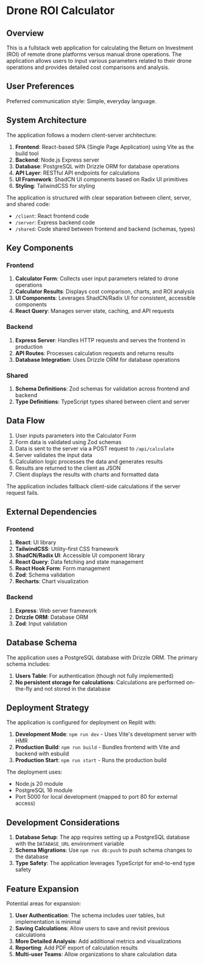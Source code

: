 # Drone ROI Calculator

## Overview

This is a fullstack web application for calculating the Return on Investment (ROI) of remote drone platforms versus manual drone operations. The application allows users to input various parameters related to their drone operations and provides detailed cost comparisons and analysis.

## User Preferences

Preferred communication style: Simple, everyday language.

## System Architecture

The application follows a modern client-server architecture:

1. **Frontend**: React-based SPA (Single Page Application) using Vite as the build tool
2. **Backend**: Node.js Express server
3. **Database**: PostgreSQL with Drizzle ORM for database operations
4. **API Layer**: RESTful API endpoints for calculations
5. **UI Framework**: ShadCN UI components based on Radix UI primitives
6. **Styling**: TailwindCSS for styling

The application is structured with clear separation between client, server, and shared code:

- `/client`: React frontend code
- `/server`: Express backend code
- `/shared`: Code shared between frontend and backend (schemas, types)

## Key Components

### Frontend

1. **Calculator Form**: Collects user input parameters related to drone operations
2. **Calculator Results**: Displays cost comparison, charts, and ROI analysis
3. **UI Components**: Leverages ShadCN/Radix UI for consistent, accessible components
4. **React Query**: Manages server state, caching, and API requests

### Backend

1. **Express Server**: Handles HTTP requests and serves the frontend in production
2. **API Routes**: Processes calculation requests and returns results
3. **Database Integration**: Uses Drizzle ORM for database operations

### Shared

1. **Schema Definitions**: Zod schemas for validation across frontend and backend
2. **Type Definitions**: TypeScript types shared between client and server

## Data Flow

1. User inputs parameters into the Calculator Form
2. Form data is validated using Zod schemas
3. Data is sent to the server via a POST request to `/api/calculate`
4. Server validates the input data
5. Calculation logic processes the data and generates results
6. Results are returned to the client as JSON
7. Client displays the results with charts and formatted data

The application includes fallback client-side calculations if the server request fails.

## External Dependencies

### Frontend

1. **React**: UI library
2. **TailwindCSS**: Utility-first CSS framework
3. **ShadCN/Radix UI**: Accessible UI component library
4. **React Query**: Data fetching and state management
5. **React Hook Form**: Form management
6. **Zod**: Schema validation
7. **Recharts**: Chart visualization

### Backend

1. **Express**: Web server framework
2. **Drizzle ORM**: Database ORM
3. **Zod**: Input validation

## Database Schema

The application uses a PostgreSQL database with Drizzle ORM. The primary schema includes:

1. **Users Table**: For authentication (though not fully implemented)
2. **No persistent storage for calculations**: Calculations are performed on-the-fly and not stored in the database

## Deployment Strategy

The application is configured for deployment on Replit with:

1. **Development Mode**: `npm run dev` - Uses Vite's development server with HMR
2. **Production Build**: `npm run build` - Bundles frontend with Vite and backend with esbuild
3. **Production Start**: `npm run start` - Runs the production build

The deployment uses:
- Node.js 20 module
- PostgreSQL 16 module
- Port 5000 for local development (mapped to port 80 for external access)

## Development Considerations

1. **Database Setup**: The app requires setting up a PostgreSQL database with the `DATABASE_URL` environment variable
2. **Schema Migrations**: Use `npm run db:push` to push schema changes to the database
3. **Type Safety**: The application leverages TypeScript for end-to-end type safety

## Feature Expansion

Potential areas for expansion:

1. **User Authentication**: The schema includes user tables, but implementation is minimal
2. **Saving Calculations**: Allow users to save and revisit previous calculations
3. **More Detailed Analysis**: Add additional metrics and visualizations
4. **Reporting**: Add PDF export of calculation results
5. **Multi-user Teams**: Allow organizations to share calculation data